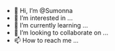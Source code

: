 - 👋 Hi, I’m @Sumonna
- 👀 I’m interested in ...
- 🌱 I’m currently learning ...
- 💞️ I’m looking to collaborate on ...
- 📫 How to reach me ...

<!---
Sumonna/Sumonna is a ✨ special ✨ repository because its `README.md` (this file) appears on your GitHub profile.
You can click the Preview link to take a look at your changes.
--->
